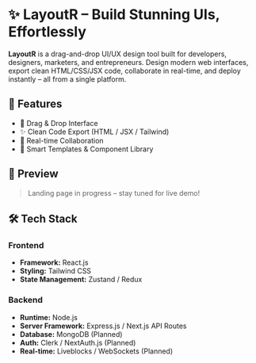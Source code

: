 # ✨ LayoutR – Build Stunning UIs, Effortlessly

**LayoutR** is a drag-and-drop UI/UX design tool built for developers, designers, marketers, and entrepreneurs. Design modern web interfaces, export clean HTML/CSS/JSX code, collaborate in real-time, and deploy instantly – all from a single platform.

## 🚀 Features

- 🧩 Drag & Drop Interface
- ✨ Clean Code Export (HTML / JSX / Tailwind)
- 🤝 Real-time Collaboration
- 🧠 Smart Templates & Component Library

## 📸 Preview

> Landing page in progress – stay tuned for live demo!

## 🛠️ Tech Stack

### Frontend
- **Framework:** React.js
- **Styling:** Tailwind CSS
- **State Management:** Zustand / Redux

### Backend
- **Runtime:** Node.js
- **Server Framework:** Express.js / Next.js API Routes
- **Database:** MongoDB (Planned)
- **Auth:** Clerk / NextAuth.js (Planned)
- **Real-time:** Liveblocks / WebSockets (Planned)